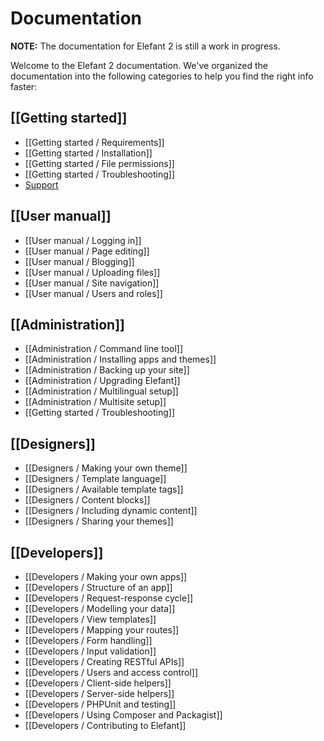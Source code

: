 # Documentation

**NOTE:** The documentation for Elefant 2 is still a work in progress.

Welcome to the Elefant 2 documentation. We've organized the documentation
into the following categories to help you find the right info faster:

## [[Getting started]]

* [[Getting started / Requirements]]
* [[Getting started / Installation]]
* [[Getting started / File permissions]]
* [[Getting started / Troubleshooting]]
* [Support](/forum/)

## [[User manual]]

* [[User manual / Logging in]]
* [[User manual / Page editing]]
* [[User manual / Blogging]]
* [[User manual / Uploading files]]
* [[User manual / Site navigation]]
* [[User manual / Users and roles]]

## [[Administration]]

* [[Administration / Command line tool]]
* [[Administration / Installing apps and themes]]
* [[Administration / Backing up your site]]
* [[Administration / Upgrading Elefant]]
* [[Administration / Multilingual setup]]
* [[Administration / Multisite setup]]
* [[Getting started / Troubleshooting]]

## [[Designers]]

* [[Designers / Making your own theme]]
* [[Designers / Template language]]
* [[Designers / Available template tags]]
* [[Designers / Content blocks]]
* [[Designers / Including dynamic content]]
* [[Designers / Sharing your themes]]

## [[Developers]]

* [[Developers / Making your own apps]]
* [[Developers / Structure of an app]]
* [[Developers / Request-response cycle]]
* [[Developers / Modelling your data]]
* [[Developers / View templates]]
* [[Developers / Mapping your routes]]
* [[Developers / Form handling]]
* [[Developers / Input validation]]
* [[Developers / Creating RESTful APIs]]
* [[Developers / Users and access control]]
* [[Developers / Client-side helpers]]
* [[Developers / Server-side helpers]]
* [[Developers / PHPUnit and testing]]
* [[Developers / Using Composer and Packagist]]
* [[Developers / Contributing to Elefant]]
